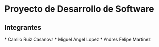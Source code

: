 Proyecto de Desarrollo de Software
==================================

<h2>Integrantes</h2>
* Camilo Ruiz Casanova
* Miguel Angel Lopez
* Andres Felipe Martinez